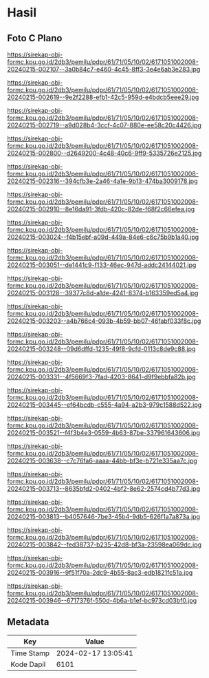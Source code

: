 # Hasil

## Foto C Plano

https://sirekap-obj-formc.kpu.go.id/2db3/pemilu/pdpr/61/71/05/10/02/6171051002008-20240215-002107--3a0b84c7-e460-4c45-8ff3-3e4e6ab3e283.jpg

https://sirekap-obj-formc.kpu.go.id/2db3/pemilu/pdpr/61/71/05/10/02/6171051002008-20240215-002619--9e2f2288-efb1-42c5-959d-e4bdcb5eee29.jpg

https://sirekap-obj-formc.kpu.go.id/2db3/pemilu/pdpr/61/71/05/10/02/6171051002008-20240215-002719--a9d028b4-3ccf-4c07-880e-ee58c20c4426.jpg

https://sirekap-obj-formc.kpu.go.id/2db3/pemilu/pdpr/61/71/05/10/02/6171051002008-20240215-002800--d2649200-4c48-40c6-9ff9-5335726e2125.jpg

https://sirekap-obj-formc.kpu.go.id/2db3/pemilu/pdpr/61/71/05/10/02/6171051002008-20240215-002316--394cfb3e-2a46-4a1e-9b13-474ba3009178.jpg

https://sirekap-obj-formc.kpu.go.id/2db3/pemilu/pdpr/61/71/05/10/02/6171051002008-20240215-002910--8e16da91-3fdb-420c-82de-f68f2c66efea.jpg

https://sirekap-obj-formc.kpu.go.id/2db3/pemilu/pdpr/61/71/05/10/02/6171051002008-20240215-003024--f4b15ebf-a09d-449a-84e6-c6c75b9b1a40.jpg

https://sirekap-obj-formc.kpu.go.id/2db3/pemilu/pdpr/61/71/05/10/02/6171051002008-20240215-003051--de1441c9-f133-46ec-947d-addc24144021.jpg

https://sirekap-obj-formc.kpu.go.id/2db3/pemilu/pdpr/61/71/05/10/02/6171051002008-20240215-003128--39377c8d-a1de-4241-8374-b163359ed5a4.jpg

https://sirekap-obj-formc.kpu.go.id/2db3/pemilu/pdpr/61/71/05/10/02/6171051002008-20240215-003203--a4b766c4-093b-4b59-bb07-46fabf033f8c.jpg

https://sirekap-obj-formc.kpu.go.id/2db3/pemilu/pdpr/61/71/05/10/02/6171051002008-20240215-003248--09d6dffd-1235-49f8-9cfd-0113c8de9c88.jpg

https://sirekap-obj-formc.kpu.go.id/2db3/pemilu/pdpr/61/71/05/10/02/6171051002008-20240215-003331--4f5669f3-7fad-4203-8641-d9f9ebbfa82b.jpg

https://sirekap-obj-formc.kpu.go.id/2db3/pemilu/pdpr/61/71/05/10/02/6171051002008-20240215-003445--ef64bcdb-c555-4a94-a2b3-979c1588d522.jpg

https://sirekap-obj-formc.kpu.go.id/2db3/pemilu/pdpr/61/71/05/10/02/6171051002008-20240215-003521--f4f3b4e3-0559-4b63-87be-337961643606.jpg

https://sirekap-obj-formc.kpu.go.id/2db3/pemilu/pdpr/61/71/05/10/02/6171051002008-20240215-003638--c7c76fa6-aaaa-44bb-bf3e-b721e335aa7c.jpg

https://sirekap-obj-formc.kpu.go.id/2db3/pemilu/pdpr/61/71/05/10/02/6171051002008-20240215-003713--8635bfd2-0402-4bf2-8e62-2574cd4b77d3.jpg

https://sirekap-obj-formc.kpu.go.id/2db3/pemilu/pdpr/61/71/05/10/02/6171051002008-20240215-003813--b4057646-7be3-45b4-9db5-626f1a7a873a.jpg

https://sirekap-obj-formc.kpu.go.id/2db3/pemilu/pdpr/61/71/05/10/02/6171051002008-20240215-003842--fed38737-b235-42d8-bf3a-23598ea069dc.jpg

https://sirekap-obj-formc.kpu.go.id/2db3/pemilu/pdpr/61/71/05/10/02/6171051002008-20240215-003916--9f51f70a-2dc9-4b55-8ac3-edb1821fc51a.jpg

https://sirekap-obj-formc.kpu.go.id/2db3/pemilu/pdpr/61/71/05/10/02/6171051002008-20240215-003946--6717376f-550d-4b6a-b1ef-bc973cd03bf0.jpg


## Metadata

| Key        | Value               |
| ---------- | ------------------- |
| Time Stamp | 2024-02-17 13:05:41 |
| Kode Dapil | 6101                |




